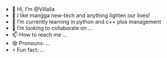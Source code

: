 - 👋 Hi, I’m @Villalla
- 👀 I like mangga new-tech and anything lighten our lives!
- 🌱 I’m currently learning in python and c++ plus management
- 💞️ I’m looking to collaborate on ...
- 📫 How to reach me ...
- 😄 Pronouns: ...
- ⚡ Fun fact: ...

<!---
Villalla/Villalla is a ✨ special ✨ repository because its `README.md` (this file) appears on your GitHub profile.
You can click the Preview link to take a look at your changes.
--->
